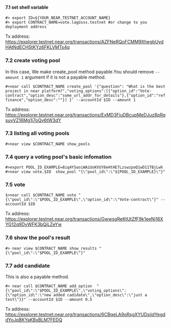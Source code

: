 #### 7.1 set shell variable  
```shell
#> export ID=${YOUR_NEAR_TESTNET_ACCOUNT_NAME}
#> export CONTRACT_NAME=vote.lagosss.testnet #or change to you deployment address
```  
 Tx address:  https://explorer.testnet.near.org/transactions/AZFNeRQoFCMM9XhegbUydHAtNdECHStKYz6FKLVMTs4q
### 7.2 create voting pool  
In this case, We make create_pool method payable.You should remove `--amount 1` argument if it is not a payable method.  
```shell
#>near call $CONTRACT_NAME create_pool '{"question": "What is the best project in near platform?","voting_options":[{"option_id":"Vote-contract","option_desc":"some_url_addr_for_details"},{"option_id":"ref finance","option_desc":""}] }' --accountId $ID --amount 1

```    
 Tx address: https://explorer.testnet.near.org/transactions/ExMD3FiuDBcupMeDJuz8pRqsuvVZ16Mg1i7oQv6tW3dY

### 7.3 listing all voting pools  
```shell
#>near view $CONTRACT_NAME show_pools
``` 

### 7.4 query a voting pool's basic infomation   

```shell 
#>export POOL_ID_EXAMPLE=8iq4YSooiWAiUoKVUY8eHtHE7LzswzpoQ1wD11TBjLwh
#>near view vote.$ID  show_pool "{\"pool_id\":\"${POOL_ID_EXAMPLE}\"}"
```  

### 7.5 vote  
```shell
$>near call $CONTRACT_NAME vote "{\"pool_id\":\"$POOL_ID_EXAMPLE\",\"option_id\":\"Vote-contract\"}" --accountId $ID  
```  
 Tx address: https://explorer.testnet.near.org/transactions/GwwsgReKtUtZfF9k1eeNj16XYG12q9DyWFK3bQjLZeYw  


### 7.6 show the pool's result  
```shell
#> near view $CONTRACT_NAME show_results "{\"pool_id\":\"$POOL_ID_EXAMPLE\"}"
``` 

### 7.7 add candidate  
This is also a payable method.  
```shell
#> near call $CONTRACT_NAME add_option  "{\"pool_id\":\"$POOL_ID_EXAMPLE\",\"voting_options\":{\"option_id\":\"new added cadidate\",\"option_desc\":\"just a test\"}}" --accountId $ID --amount 0.5
```  
 Tx address: https://explorer.testnet.near.org/transactions/6CBqeLA9oRsgXYUDsiidYegddYoJpBKYaKBxBLM7FEDQ